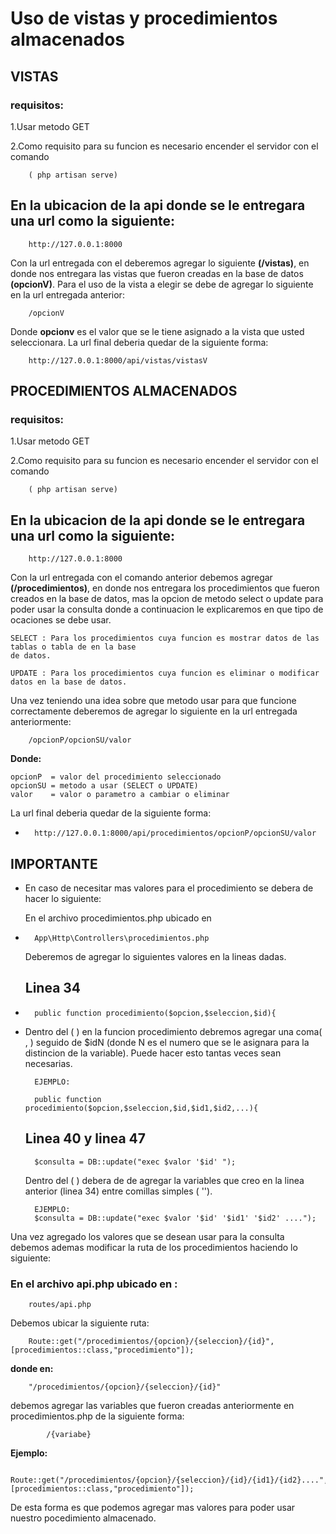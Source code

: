 # Uso de vistas y procedimientos almacenados 

## VISTAS


### **requisitos:**

1.Usar metodo GET

2.Como requisito para su funcion es necesario encender el servidor con el comando 
        
        ( php artisan serve) 


En la ubicacion de la api donde  se le entregara una url como la siguiente:                                                        
-                                                                                                                                                     
        http://127.0.0.1:8000

Con la url entregada con el deberemos agregar lo siguiente **(/vistas)**, en donde nos entregara las vistas que fueron creadas en la base de datos **(opcionV)**.
Para el uso de la vista a elegir se debe de agregar lo siguiente en la url entregada anterior:
                    
        /opcionV

Donde **opcionv** es el valor que se le tiene asignado a la vista que usted seleccionara. La url final deberia quedar de la siguiente forma:

        http://127.0.0.1:8000/api/vistas/vistasV



## PROCEDIMIENTOS ALMACENADOS

### **requisitos:**

1.Usar metodo GET

2.Como requisito para su funcion es necesario encender el servidor con el comando 
        
        ( php artisan serve) 


En la ubicacion de la api donde  se le entregara una url como la siguiente:                                                        
-                                                                                                                                                     
        http://127.0.0.1:8000



Con la url entregada con el comando anterior debemos agregar **(/procedimientos)**, en donde nos entregara los procedimientos que fueron creados en la base de datos, mas la opcion de metodo select o update para poder usar la consulta donde a continuacion le explicaremos en que tipo de ocaciones se debe usar.

    SELECT : Para los procedimientos cuya funcion es mostrar datos de las tablas o tabla de en la base 
    de datos.

    UPDATE : Para los procedimientos cuya funcion es eliminar o modificar datos en la base de datos.


Una vez teniendo una idea sobre que metodo usar para que funcione correctamente deberemos de agregar lo siguiente en la url entregada anteriormente:


        /opcionP/opcionSU/valor

**Donde:**

    opcionP  = valor del procedimiento seleccionado
    opcionSU = metodo a usar (SELECT o UPDATE)
    valor    = valor o parametro a cambiar o eliminar

La url final deberia quedar de la siguiente forma:

-
        http://127.0.0.1:8000/api/procedimientos/opcionP/opcionSU/valor 

## IMPORTANTE
* En caso de necesitar mas valores para el procedimiento se debera de hacer lo siguiente:

    En el archivo procedimientos.php ubicado en 
-
        App\Http\Controllers\procedimientos.php 

    Deberemos de agregar lo siguientes valores en la lineas dadas.

    ## Linea 34  
-
        public function procedimiento($opcion,$seleccion,$id){
-
    Dentro del ( ) en la funcion procedimiento debremos agregar una coma( , ) seguido de $idN (donde N es el numero que se le asignara para la distincion de la variable). 
         Puede hacer esto tantas veces sean necesarias.

        EJEMPLO:

        public function procedimiento($opcion,$seleccion,$id,$id1,$id2,...){


    ## Linea 40 y linea 47
        $consulta = DB::update("exec $valor '$id' ");


    Dentro del ( ) debera de de agregar la variables que creo en la linea anterior (linea 34) entre comillas simples ( '').

        EJEMPLO:  
        $consulta = DB::update("exec $valor '$id' '$id1' '$id2' ....");

Una vez agregado los valores que se desean usar para la consulta debemos ademas modificar la ruta de los procedimientos haciendo lo siguiente:

### En el archivo api.php ubicado en : 
            
        routes/api.php  
            


Debemos ubicar la siguiente ruta:

        Route::get("/procedimientos/{opcion}/{seleccion}/{id}",[procedimientos::class,"procedimiento"]);


**donde en:**

        "/procedimientos/{opcion}/{seleccion}/{id}" 
            
       
debemos agregar las variables que fueron creadas anteriormente en procedimientos.php de la siguiente forma:  

            /{variabe}

**Ejemplo:**

        Route::get("/procedimientos/{opcion}/{seleccion}/{id}/{id1}/{id2}....",[procedimientos::class,"procedimiento"]);


De esta forma es que podemos agregar mas valores para poder usar nuestro pocedimiento almacenado.